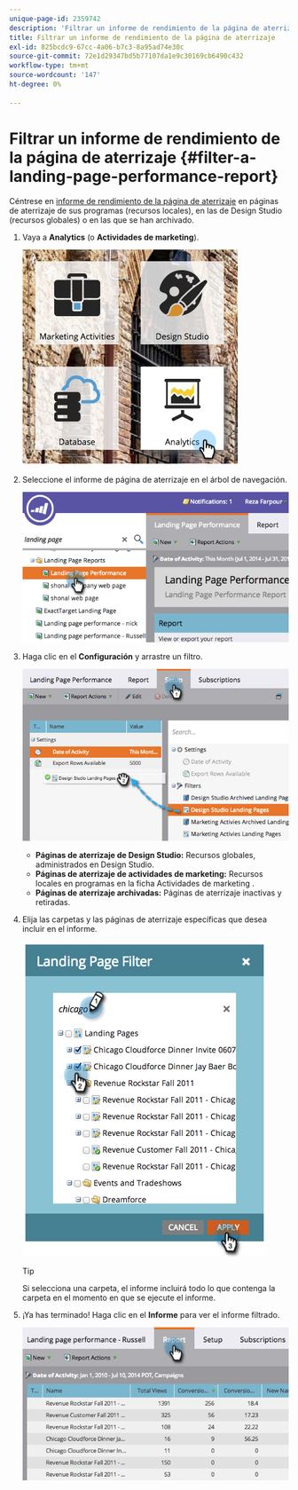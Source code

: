 ```yaml
---
unique-page-id: 2359742
description: 'Filtrar un informe de rendimiento de la página de aterrizaje: Documentos de Marketo: Documentación del producto'
title: Filtrar un informe de rendimiento de la página de aterrizaje
exl-id: 825bcdc9-67cc-4a06-b7c3-8a95ad74e30c
source-git-commit: 72e1d29347bd5b77107da1e9c30169cb6490c432
workflow-type: tm+mt
source-wordcount: '147'
ht-degree: 0%

---
```


# Filtrar un informe de rendimiento de la página de aterrizaje {#filter-a-landing-page-performance-report}

Céntrese en [informe de rendimiento de la página de aterrizaje](/help/marketo/product-docs/demand-generation/landing-pages/understanding-landing-pages/landing-page-performance-report.md) en páginas de aterrizaje de sus programas (recursos locales), en las de Design Studio (recursos globales) o en las que se han archivado.

1. Vaya a **Analytics** (o **Actividades de marketing**).

   ![](assets/analyticstile.png)

1. Seleccione el informe de página de aterrizaje en el árbol de navegación.

   ![](assets/image2014-9-18-15-3a46-3a6.png)

1. Haga clic en el **Configuración** y arrastre un filtro.

   ![](assets/image2014-9-18-15-3a46-3a16.png)

   * **Páginas de aterrizaje de Design Studio:** Recursos globales, administrados en Design Studio.
   * **Páginas de aterrizaje de actividades de marketing:** Recursos locales en programas en la ficha Actividades de marketing .
   * **Páginas de aterrizaje archivadas:** Páginas de aterrizaje inactivas y retiradas.

1. Elija las carpetas y las páginas de aterrizaje específicas que desea incluir en el informe.

   ![](assets/image2014-9-18-15-3a46-3a47.png)

   >[!TIP]
   >
   >Si selecciona una carpeta, el informe incluirá todo lo que contenga la carpeta en el momento en que se ejecute el informe.

1. ¡Ya has terminado! Haga clic en el **Informe** para ver el informe filtrado.

   ![](assets/image2014-9-18-15-3a47-3a21.png)
